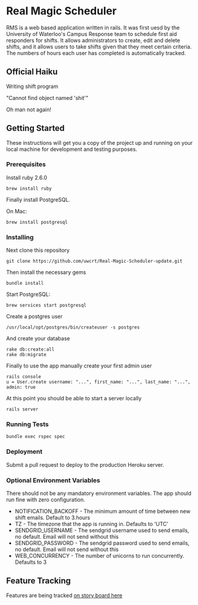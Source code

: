 # Real Magic Scheduler

RMS is a web based application written in rails. It was first uesd by the University of Waterloo's Campus Response team to schedule first aid responders for shifts. It allows administrators to create, edit and delete shifts, and it allows users to take shifts given that they meet certain criteria. The numbers of hours each user has completed is automatically tracked.

## Official Haiku

Writing shift program

"Cannot find object named 'shit'"

Oh man not again!

## Getting Started

These instructions will get you a copy of the project up and running on your local machine for development and testing purposes.

### Prerequisites

Install ruby 2.6.0

```
brew install ruby
```

Finally install PostgreSQL. 

On Mac:

```
brew install postgresql
```

### Installing

Next clone this repository

```
git clone https://github.com/uwcrt/Real-Magic-Scheduler-update.git
```

Then install the necessary gems

```
bundle install
```

Start PostgreSQL:

```
brew services start postgresql
```

Create a postgres user 

```
/usr/local/opt/postgres/bin/createuser -s postgres
```

And create your database

```
rake db:create:all  
rake db:migrate
```

Finally to use the app manually create your first admin user

```
rails console
u = User.create username: "...", first_name: "...", last_name: "...", admin: true
```

At this point you should be able to start a server locally

```
rails server
```

### Running Tests

```
bundle exec rspec spec
```

### Deployment

Submit a pull request to deploy to the production Heroku server.

### Optional Environment Variables

There should not be any mandatory environment variables. The app should run fine with zero configuration.

* NOTIFICATION_BACKOFF - The minimum amount of time between new shift emails. Default to 3.hours
* TZ - The timezone that the app is running in. Defaults to 'UTC'
* SENDGRID_USERNAME - The sendgrid username used to send emails, no default. Email will not send without this
* SENDGRID_PASSWORD - The sendgrid password used to send emails, no default. Email will not send without this
* WEB_CONCURRENCY - The number of unicorns to run concurrently. Defaults to 3

## Feature Tracking

Features are being tracked [on story board here](https://trello.com/invite/b/B201Kp7Q/2d808de4e536581563281a334d68f9fc/rms)

